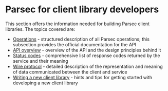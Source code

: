 <!--
  -- Copyright (c) 2020, Arm Limited, All Rights Reserved
  -- SPDX-License-Identifier: Apache-2.0
  --
  -- Licensed under the Apache License, Version 2.0 (the "License"); you may
  -- not use this file except in compliance with the License.
  -- You may obtain a copy of the License at
  --
  -- http://www.apache.org/licenses/LICENSE-2.0
  --
  -- Unless required by applicable law or agreed to in writing, software
  -- distributed under the License is distributed on an "AS IS" BASIS, WITHOUT
  -- WARRANTIES OR CONDITIONS OF ANY KIND, either express or implied.
  -- See the License for the specific language governing permissions and
  -- limitations under the License.
--->

# Parsec for client library developers

This section offers the information needed for building Parsec client libraries. The topics covered are:

* [Operations](operations) - structured description of all Parsec operations; this subsection provides the official documentation for the API
* [API overview](api_overview.md) - overview of the API and the design principles behind it
* [Status codes](status_codes.md) - comprehensive list of response codes returned by the service and their meaning
* [Wire protocol](wire_protocol.md) - detailed description of the representation and meaning of data communicated between the client and service
* [Writing a new client library](writing_library.md) - hints and tips for getting started with developing a new client library
